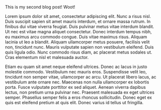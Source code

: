 This is my second blog post! Woot!

Lorem ipsum dolor sit amet, consectetur adipiscing elit. Nunc a risus nisl. Duis suscipit sapien sit amet mauris interdum, et ornare massa rutrum. In finibus dui vitae viverra feugiat. Duis pulvinar metus vitae interdum blandit. Ut nec est vitae magna aliquet consectetur. Donec interdum tempus nibh, eu maximus arcu commodo congue. Duis vitae maximus risus. Aliquam lacinia ut leo a blandit. Aliquam ullamcorper metus posuere, facilisis velit non, tincidunt nunc. Mauris vulputate sapien non vestibulum eleifend. Duis quis ligula odio. Nunc commodo risus diam, ac placerat metus sodales ut. Cras elementum nisl et malesuada auctor.

Etiam eu quam sit amet neque eleifend ultrices. Donec ac lacus in justo molestie commodo. Vestibulum nec mauris eros. Suspendisse velit leo, tincidunt non semper vitae, ullamcorper ac arcu. Ut placerat libero lacus, ac vestibulum ante ornare nec. Maecenas non nulla ullamcorper ex lobortis porta. Fusce vulputate porttitor ex sed aliquet. Aenean viverra dapibus lectus, non pretium urna pulvinar nec. Praesent malesuada ex eget ultrices semper. Phasellus semper felis a eros rhoncus sollicitudin. Donec eget ex quis est eleifend pretium at quis elit. Donec varius id tellus ut fringilla.
